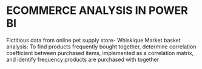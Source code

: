 # ECOMMERCE ANALYSIS IN POWER BI
Fictitious data from online pet supply store- Whiskique
Market basket analysis:
To find products frequently bought together, determine correlation coefficient between purchased items, implemented as a correlation matrix, and identify frequency products are purchased with together



